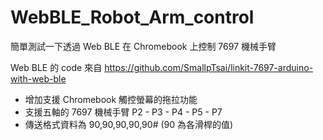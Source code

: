 # WebBLE_Robot_Arm_control

簡單測試一下透過 Web BLE 在 Chromebook 上控制 7697 機械手臂

Web BLE 的 code 來自 https://github.com/SmallpTsai/linkit-7697-arduino-with-web-ble  

- 增加支援 Chromebook 觸控螢幕的拖拉功能
- 支援五軸的 7697 機械手臂  P2 - P3 - P4 - P5 - P7
- 傳送格式資料為 90,90,90,90,90#  (90 為各滑桿的值)  
